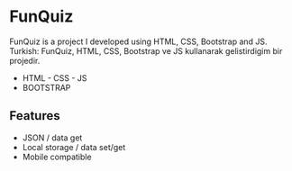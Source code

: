 # FunQuiz
FunQuiz is a project I developed using HTML, CSS, Bootstrap and JS.
Turkish: FunQuiz, HTML, CSS, Bootstrap ve JS kullanarak gelistirdigim bir projedir.
- HTML - CSS - JS
- BOOTSTRAP

## Features
- JSON / data get
- Local storage / data set/get
- Mobile compatible
